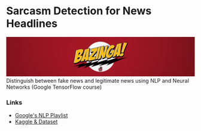# Sarcasm Detection for News Headlines
![Kaggle Conver](https://github.com/keivanipchihagh/Sarcasm-Detection-for-News-Headlines/blob/main/README%20cover/cover.jpg)
 Distinguish between fake news and legitimate news using NLP and Neural Networks (Google TensorFlow course)
### Links
- [Google's NLP Playlist](https://www.youtube.com/playlist?list=PLOU2XLYxmsII9mzQ-Xxug4l2o04JBrkLV)
- [Kaggle & Dataset](https://www.kaggle.com/rmisra/news-headlines-dataset-for-sarcasm-detection/home)
